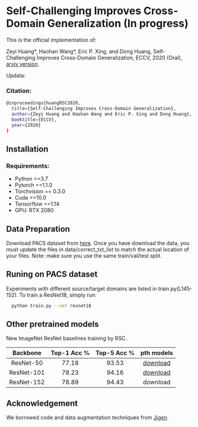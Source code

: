 # Self-Challenging Improves Cross-Domain Generalization (In progress)
This is the official implementation of: 

Zeyi Huang*, Haohan Wang*, Eric P. Xing, and Dong Huang, Self-Challenging Improves Cross-Domain Generalization, ECCV, 2020 (Oral), [arxiv version](https://arxiv.org/abs/2007.02454).

Updata: 

### Citation: 

```bash
@inproceedings{huangRSC2020,
  title={Self-Challenging Improves Cross-Domain Generalization},
  author={Zeyi Huang and Haohan Wang and Eric P. Xing and Dong Huang},
  booktitle={ECCV},
  year={2020}
}
```

## Installation

### Requirements:

- Python ==3.7
- Pytorch ==1.1.0
- Torchvision == 0.3.0
- Cuda ==10.0
- Tensorflow ==1.14
- GPU: RTX 2080

## Data Preparation
Download PACS dataset from [here](http://www.eecs.qmul.ac.uk/~dl307/project_iccv2017). Once you have download the data, you must update the files in data/correct_txt_list to match the actual location of your files. Note: make sure you use the same train/val/test split.

## Runing on PACS dataset
Experiments with different source/target domains are listed in train.py(L145-152).
To train a ResNet18, simply run:
```bash
  python train.py --net resnet18
```


## Other pretrained models
New ImageNet ResNet baselines training by RSC.

| Backbone        | Top-1 Acc % |Top-5 Acc % | pth models |
| :--------------:| :--------------: | :------------:  |:------------:  |
| ResNet-50       |77.18           |93.53            |[download](https://cmu.box.com/s/wpcy4mwkfm7gku3q4b115d5y1t69i4s4)   |
| ResNet-101      |78.23           |94.16            |[download](https://cmu.box.com/s/wpcy4mwkfm7gku3q4b115d5y1t69i4s4)   |
| ResNet-152      |78.89           |94.43            | download   |


## Acknowledgement
We borrowed code and data augmentation techniques from [Jigen](https://github.com/fmcarlucci/JigenDG).
